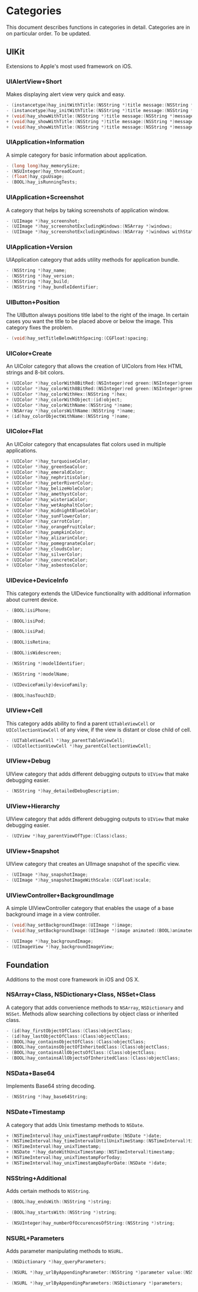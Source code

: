 Categories
=======

This document describes functions in categories in detail. Categories are in on particular order. To be updated.

## UIKit

Extensions to Apple's most used framework on iOS.

### UIAlertView+Short

Makes displaying alert view very quick and easy.

```objective-c
- (instancetype)hay_initWithTitle:(NSString *)title message:(NSString *)message cancelButtonTitle:(NSString *)cancelButtonTitle;
- (instancetype)hay_initWithTitle:(NSString *)title message:(NSString *)message delegate:(id <UIAlertViewDelegate>)delegate cancelButtonTitle:(NSString *)cancelButtonTitle;
+ (void)hay_showWithTitle:(NSString *)title message:(NSString *)message cancelButtonTitle:(NSString *)cancelButtonTitle;
+ (void)hay_showWithTitle:(NSString *)title message:(NSString *)message delegate:(id <UIAlertViewDelegate>)delegate cancelButtonTitle:(NSString *)cancelButtonTitle;
+ (void)hay_showWithTitle:(NSString *)title message:(NSString *)message delegate:(id <UIAlertViewDelegate>)delegate cancelButtonTitle:(NSString *)cancelButtonTitle otherButtonTitles:(NSString *)otherButtonTitles, ... NS_REQUIRES_NIL_TERMINATION;
```

### UIApplication+Information

A simple category for basic information about application.

```objective-c
- (long long)hay_memorySize;
- (NSUInteger)hay_threadCount;
- (float)hay_cpuUsage;
- (BOOL)hay_isRunningTests;
```

### UIApplication+Screenshot

A category that helps by taking screenshots of application window.

```objective-c
- (UIImage *)hay_screenshot;
- (UIImage *)hay_screenshotExcludingWindows:(NSArray *)windows;
- (UIImage *)hay_screenshotExcludingWindows:(NSArray *)windows withStatusBar:(BOOL)statusBar;
```

### UIApplication+Version

UIApplication category that adds utility methods for application bundle.

```objective-c
- (NSString *)hay_name;
- (NSString *)hay_version;
- (NSString *)hay_build;
- (NSString *)hay_bundleIdentifier;
```

### UIButton+Position

The UIButton always positions title label to the right of the image. In certain cases you want the title to be placed above or below the image. This category fixes the problem.

```objective-c
- (void)hay_setTitleBelowWithSpacing:(CGFloat)spacing;
```

### UIColor+Create

An UIColor category that allows the creation of UIColors from Hex HTML strings and 8-bit colors.

```objective-c
+ (UIColor *)hay_colorWith8BitRed:(NSInteger)red green:(NSInteger)green blue:(NSInteger)blue alpha:(CGFloat)alpha;
+ (UIColor *)hay_colorWith8BitRed:(NSInteger)red green:(NSInteger)green blue:(NSInteger)blue;
+ (UIColor *)hay_colorWithHex:(NSString *)hex;
+ (UIColor *)hay_colorWithObject:(id)object;
+ (UIColor *)hay_colorWithName:(NSString *)name;
+ (NSArray *)hay_colorsWithName:(NSString *)name;
+ (id)hay_colorObjectWithName:(NSString *)name;
```

### UIColor+Flat

An UIColor category that encapsulates flat colors used in multiple applications.

```objective-c
+ (UIColor *)hay_turquoiseColor;
+ (UIColor *)hay_greenSeaColor;
+ (UIColor *)hay_emeraldColor;
+ (UIColor *)hay_nephritisColor;
+ (UIColor *)hay_peterRiverColor;
+ (UIColor *)hay_belizeHoleColor;
+ (UIColor *)hay_amethystColor;
+ (UIColor *)hay_wisteriaColor;
+ (UIColor *)hay_wetAsphaltColor;
+ (UIColor *)hay_midnightBlueColor;
+ (UIColor *)hay_sunFlowerColor;
+ (UIColor *)hay_carrotColor;
+ (UIColor *)hay_orangeFruitColor;
+ (UIColor *)hay_pumpkinColor;
+ (UIColor *)hay_alizarinColor;
+ (UIColor *)hay_pomegranateColor;
+ (UIColor *)hay_cloudsColor;
+ (UIColor *)hay_silverColor;
+ (UIColor *)hay_concreteColor;
+ (UIColor *)hay_asbestosColor;
```

### UIDevice+DeviceInfo

This category extends the UIDevice functionality with additional information about current device.

```objective-c
- (BOOL)isiPhone;

- (BOOL)isiPod;

- (BOOL)isiPad;

- (BOOL)isRetina;

- (BOOL)isWidescreen;

- (NSString *)modelIdentifier;

- (NSString *)modelName;

- (UIDeviceFamily)deviceFamily;

- (BOOL)hasTouchID;
```


### UIView+Cell

This category adds ability to find a parent `UITableViewCell` or `UICollectionViewCell` of any view, if the view is distant or close child of cell.

```objective-c
- (UITableViewCell *)hay_parentTableViewCell;
- (UICollectionViewCell *)hay_parentCollectionViewCell;
```

### UIView+Debug

UIView category that adds different debugging outputs to `UIView` that make debugging easier.

```objective-c
- (NSString *)hay_detailedDebugDescription;
```

### UIView+Hierarchy

UIView category that adds different debugging outputs to `UIView` that make debugging easier.

```objective-c
- (UIView *)hay_parentViewOfType:(Class)class;
```

### UIView+Snapshot

UIView category that creates an UIImage snapshot of the specific view.

```objective-c
- (UIImage *)hay_snapshotImage;
- (UIImage *)hay_snapshotImageWithScale:(CGFloat)scale;
```

### UIViewController+BackgroundImage

A simple UIViewController category that enables the usage of a base background image in a view controller.

```objective-c
- (void)hay_setBackgroundImage:(UIImage *)image;
- (void)hay_setBackgroundImage:(UIImage *)image animated:(BOOL)animated;

- (UIImage *)hay_backgroundImage;
- (UIImageView *)hay_backgroundImageView;
```


## Foundation

Additions to the most core framework in iOS and OS X.

### NSArray+Class, NSDictionary+Class, NSSet+Class

A category that adds convenience methods to `NSArray`, `NSDictionary` and `NSSet`. Methods allow searching collections by object class or inherited class.

```objective-c
- (id)hay_firstObjectOfClass:(Class)objectClass;
- (id)hay_lastObjectOfClass:(Class)objectClass;
- (BOOL)hay_containsObjectOfClass:(Class)objectClass;
- (BOOL)hay_containsObjectOfInheritedClass:(Class)objectClass;
- (BOOL)hay_containsAllObjectsOfClass:(Class)objectClass;
- (BOOL)hay_containsAllObjectsOfInheritedClass:(Class)objectClass;
```

### NSData+Base64

Implements Base64 string decoding.

```objective-c
- (NSString *)hay_base64String;
```

### NSDate+Timestamp

A category that adds Unix timestamp methods to `NSDate`.

```objective-c
+ (NSTimeInterval)hay_unixTimestampFromDate:(NSDate *)date;
+ (NSTimeInterval)hay_timeIntervalUntilUnixTimeStamp:(NSTimeInterval)timestamp;
- (NSTimeInterval)hay_unixTimestamp;
+ (NSDate *)hay_dateWithUnixTimestamp:(NSTimeInterval)timestamp;
+ (NSTimeInterval)hay_unixTimestampForToday;
+ (NSTimeInterval)hay_unixTimestampDayForDate:(NSDate *)date;
```

### NSString+Additional

Adds certain methods to `NSString`.

```objective-c
- (BOOL)hay_endsWith:(NSString *)string;

- (BOOL)hay_startsWith:(NSString *)string;

- (NSUInteger)hay_numberOfOccurencesOfString:(NSString *)string;
```

### NSURL+Parameters

Adds parameter manipulating methods to `NSURL`.

```objective-c
- (NSDictionary *)hay_queryParameters;

- (NSURL *)hay_urlByAppendingParameter:(NSString *)parameter value:(NSString *)value;

- (NSURL *)hay_urlByAppendingParameters:(NSDictionary *)parameters;
```
